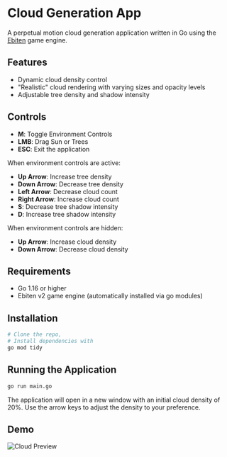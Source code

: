 # Cloud Generation App

A perpetual motion cloud generation application written in Go using the [Ebiten](https://github.com/hajimehoshi/ebiten) game engine.

## Features

- Dynamic cloud density control
- "Realistic" cloud rendering with varying sizes and opacity levels
- Adjustable tree density and shadow intensity

## Controls

- **M**: Toggle Environment Controls
- **LMB**: Drag Sun or Trees
- **ESC**: Exit the application

When environment controls are active:
- **Up Arrow**: Increase tree density
- **Down Arrow**: Decrease tree density
- **Left Arrow**: Decrease cloud count
- **Right Arrow**: Increase cloud count
- **S**: Decrease tree shadow intensity
- **D**: Increase tree shadow intensity

When environment controls are hidden:
- **Up Arrow**: Increase cloud density
- **Down Arrow**: Decrease cloud density

## Requirements

- Go 1.16 or higher
- Ebiten v2 game engine (automatically installed via go modules)

## Installation

```bash
# Clone the repo,
# Install dependencies with
go mod tidy
```

## Running the Application

```bash
go run main.go
```

The application will open in a new window with an initial cloud density of 20%. Use the arrow keys to adjust the density to your preference.

## Demo
![Cloud Preview](./preview1.gif)
